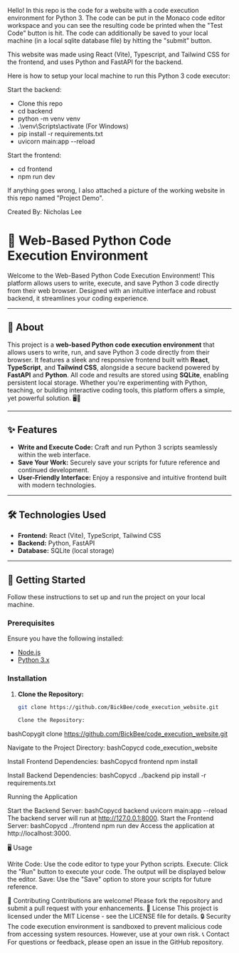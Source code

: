 Hello! In this repo is the code for a website with a code execution environment for Python 3. The code can be put in the Monaco code editor workspace and you can see the resulting code be printed when the "Test Code" button is hit. The code can additionally be saved to your local machine (in a local sqlite database file) by hitting the "submit" button.

This website was made using React (Vite), Typescript, and Tailwind CSS for the frontend, and uses Python and FastAPI for the backend.

Here is how to setup your local machine to run this Python 3 code executor:

Start the backend:
- Clone this repo
- cd backend
- python -m venv venv
- .\venv\Scripts\activate (For Windows)
- pip install -r requirements.txt
- uvicorn main:app --reload

Start the frontend:
- cd frontend
- npm run dev

If anything goes wrong, I also attached a picture of the working website in this repo named "Project Demo".

Created By: Nicholas Lee

# 🐍 Web-Based Python Code Execution Environment

Welcome to the Web-Based Python Code Execution Environment! This platform allows users to write, execute, and save Python 3 code directly from their web browser. Designed with an intuitive interface and robust backend, it streamlines your coding experience.

---

## 📘 About

This project is a **web-based Python code execution environment** that allows users to write, run, and save Python 3 code directly from their browser. It features a sleek and responsive frontend built with **React**, **TypeScript**, and **Tailwind CSS**, alongside a secure backend powered by **FastAPI** and **Python**. All code and results are stored using **SQLite**, enabling persistent local storage. Whether you're experimenting with Python, teaching, or building interactive coding tools, this platform offers a simple, yet powerful solution. 🖥️🐍

---

## ✨ Features

- **Write and Execute Code:** Craft and run Python 3 scripts seamlessly within the web interface.
- **Save Your Work:** Securely save your scripts for future reference and continued development.
- **User-Friendly Interface:** Enjoy a responsive and intuitive frontend built with modern technologies.

---

## 🛠️ Technologies Used

- **Frontend:** React (Vite), TypeScript, Tailwind CSS
- **Backend:** Python, FastAPI
- **Database:** SQLite (local storage)

---

## 🚀 Getting Started

Follow these instructions to set up and run the project on your local machine.

### Prerequisites

Ensure you have the following installed:

- [Node.js](https://nodejs.org/)
- [Python 3.x](https://www.python.org/downloads/)

### Installation

1. **Clone the Repository:**
   ```bash
   git clone https://github.com/BickBee/code_execution_website.git

   Clone the Repository:
bashCopygit clone https://github.com/BickBee/code_execution_website.git

Navigate to the Project Directory:
bashCopycd code_execution_website

Install Frontend Dependencies:
bashCopycd frontend
npm install

Install Backend Dependencies:
bashCopycd ../backend
pip install -r requirements.txt


Running the Application

Start the Backend Server:
bashCopycd backend
uvicorn main:app --reload
The backend server will run at http://127.0.0.1:8000.
Start the Frontend Server:
bashCopycd ../frontend
npm run dev
Access the application at http://localhost:3000.

🖥️ Usage

Write Code: Use the code editor to type your Python scripts.
Execute: Click the "Run" button to execute your code. The output will be displayed below the editor.
Save: Use the "Save" option to store your scripts for future reference.

🤝 Contributing
Contributions are welcome! Please fork the repository and submit a pull request with your enhancements.
📝 License
This project is licensed under the MIT License - see the LICENSE file for details.
🔒 Security
The code execution environment is sandboxed to prevent malicious code from accessing system resources. However, use at your own risk.
📞 Contact
For questions or feedback, please open an issue in the GitHub repository.
